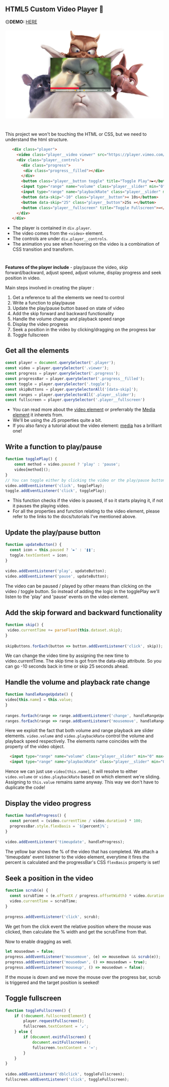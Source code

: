 ## HTML5 Custom Video Player 🐰

🟡**DEMO:** [HERE](https://mitzelldone.github.io/JavaScript30/The%2030%20Projects/11%20-%20Custom%20Video%20Player/index.html)

![demo](https://github.com/Mitzelldone/JavaScript30/blob/main/The%2030%20Projects/images/11.demo.PNG)

#

This project we won't be touching the HTML or CSS, but we need to understand the html structure.

```Html
   <div class="player">
     <video class="player__video viewer" src="https://player.vimeo.com/external/194837908.sd.mp4?s=c350076905b78c67f74d7ee39fdb4fef01d12420&profile_id=164" ></video>
     <div class="player__controls">
       <div class="progress">
        <div class="progress__filled"></div>
       </div>
       <button class="player__button toggle" title="Toggle Play">►</button>
       <input type="range" name="volume" class="player__slider" min="0" max="1" step="0.05" value="1">
       <input type="range" name="playbackRate" class="player__slider" min="0.5" max="2" step="0.1" value="1">
       <button data-skip="-10" class="player__button">« 10s</button>
       <button data-skip="25" class="player__button">25s »</button>
       <button class="player__fullscreen" title="Toggle Fullscreen">↔️</button>
     </div>
   </div>
```

- The player is contained in `div.player`.
- The video comes from the `<video>` element.
- The controls are under `div.player__controls`.
- The animation you see when hovering on the video is a combination of CSS transition and transform.

#

**Features of the player include** - play/pause the video, skip forward/backward, adjust speed, adjust volume, display progress and seek position in video.

Main steps involved in creating the player :

1. Get a reference to all the elements we need to control
2. Write a function to play/pause
3. Update the play/pause button based on state of video
4. Add the skip forward and backward functionality
5. Handle the volume change and playback speed range
6. Display the video progress
7. Seek a position in the video by clicking/dragging on the progress bar
8. Toggle fullscreen

## Get all the elements

```JavaScript
const player = document.querySelector('.player');
const video = player.querySelector('.viewer');
const progress = player.querySelector('.progress');
const progressBar = player.querySelector('.progress__filled');
const toggle = player.querySelector('.toggle');
const skipButtons = player.querySelectorAll('[data-skip]');
const ranges = player.querySelectorAll('.player__slider');
const fullscreen = player.querySelector('.player__fullscreen')
```

- You can read more about the [video element](https://developer.mozilla.org/en-US/docs/Web/API/HTMLVideoElement) or preferrably the [Media element](https://developer.mozilla.org/en-US/docs/Web/API/HTMLMediaElement) it inherets from.
- We'll be using the JS properties quite a bit.
- If you also fancy a tutorial about the video element: [media](https://web.dev/media/) has a brilliant one!

## Write a function to play/pause

```JavaScript
function togglePlay() {
    const method = video.paused ? 'play' : 'pause';
    video[method]();
}
// You can toggle either by clicking the video or the play/pause button.
video.addEventListener('click', togglePlay);
toggle.addEventListener('click', togglePlay);
```

- This function checks if the video is paused, if so it starts playing it, if not it pauses the playing video.
- For all the properties and function relating to the video element, please refer to the links to the docs/tutorials I've mentioned above.

## Update the play/pause button

```JavaScript
function updateButton() {
  const icon = this.paused ? '►' : '❚❚';
  toggle.textContent = icon;
}

video.addEventListener('play', updateButton);
video.addEventListener('pause', updateButton);
```

The video can be paused / played by other means than clicking on the video / toggle button. So instead of adding the logic in the togglePlay we'll listen to the 'play' and 'pause' events on the video element.

## Add the skip forward and backward functionality

```JavaScript
function skip() {
 video.currentTime += parseFloat(this.dataset.skip);
}

skipButtons.forEach(button => button.addEventListener('click', skip));
```

We can change the video time by assigning the new time to video.currentTime. The skip time is got from the data-skip attribute. So you can go -10 seconds back in time or skip 25 seconds ahead.

## Handle the volume and playback rate change

```JavaScript
function handleRangeUpdate() {
video[this.name] = this.value;
}

ranges.forEach(range => range.addEventListener('change', handleRangeUpdate));
ranges.forEach(range => range.addEventListener('mousemove', handleRangeUpdate));
```

Here we exploit the fact that both volume and range playback are slider elements. `video.volume` and `video.playbackRate` control the volume and playback speed respectively. The elements name coincides with the property of the video object.

```Html
  <input type="range" name="volume" class="player__slider" min="0" max="1" step="0.05" value="1">
  <input type="range" name="playbackRate" class="player__slider" min="0.5" max="2" step="0.1" value="1">
```

Hence we can just use `video[this.name]`, it will resolve to either `video.volume` or `video.playbackRate` based on which element we're sliding. Assigning to `this.value` remains same anyway. This way we don't have to duplicate the code!

## Display the video progress

```JavaScript
function handleProgress() {
  const percent = (video.currentTime / video.duration) * 100;
  progressBar.style.flexBasis = `${percent}%`;
}

video.addEventListener('timeupdate', handleProgress);
```

The yellow bar shows the % of the video that has completed. We attach a 'timeupdate' event listener to the video element, everytime it fires the percent is calculated and the progressBar's CSS `flexBasis` property is set!

## Seek a position in the video

```JavaScript
function scrub(e) {
  const scrubTime = (e.offsetX / progress.offsetWidth) * video.duration;
  video.currentTime = scrubTime;
}

progress.addEventListener('click', scrub);
```

We get from the click event the relative position where the mouse was clicked, then calculate the % width and get the scrubTime from that.

Now to enable dragging as well.

```JavaScript
let mousedown = false;
progress.addEventListener('mousemove', (e) => mousedown && scrub(e));
progress.addEventListener('mousedown', () => mousedown = true);
progress.addEventListener('mouseup', () => mousedown = false);
```

If the mouse is down and we move the mouse over the progress bar, scrub is triggered and the target position is seeked!

## Toggle fullscreen

```JavaScript
function toggleFullscreen() {
    if (!document.fullscreenElement) {
        player.requestFullscreen();
        fullscreen.textContent = '↙';
    } else {
        if (document.exitFullscreen) {
            document.exitFullscreen();
            fullscreen.textContent = '️️️️↔️';
        }
    }
}

video.addEventListener('dblclick', toggleFullscreen);
fullscreen.addEventListener('click', toggleFullscreen);
```
